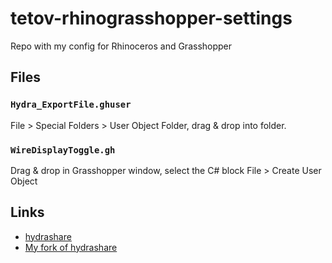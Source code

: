 # tetov-rhinograsshopper-settings
Repo with my config for Rhinoceros and Grasshopper

## Files
### `Hydra_ExportFile.ghuser`
File > Special Folders > User Object Folder, drag & drop into folder.

### `WireDisplayToggle.gh`
Drag & drop in Grasshopper window, select the C# block File > Create User Object


## Links
* [hydrashare](https://hydrashare.github.io/hydra/)
* [My fork of hydrashare](https://github.com/sonyamamurin/hydra)
